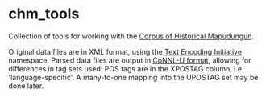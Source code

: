 # chm_tools

Collection of tools for working with the [Corpus of Historical Mapudungun](https://benmolineaux.github.io/).

Original data files are in XML format, using the [Text Encoding Initiative](https://tei-c.org/ns/1.0/) namespace.
Parsed data files are output in [CoNNL-U format](https://universaldependencies.org/docs/format.html),
allowing for differences in tag sets used: POS tags are in the XPOSTAG column, i.e. 'language-specific'.
A many-to-one mapping into the UPOSTAG set may be done later.

